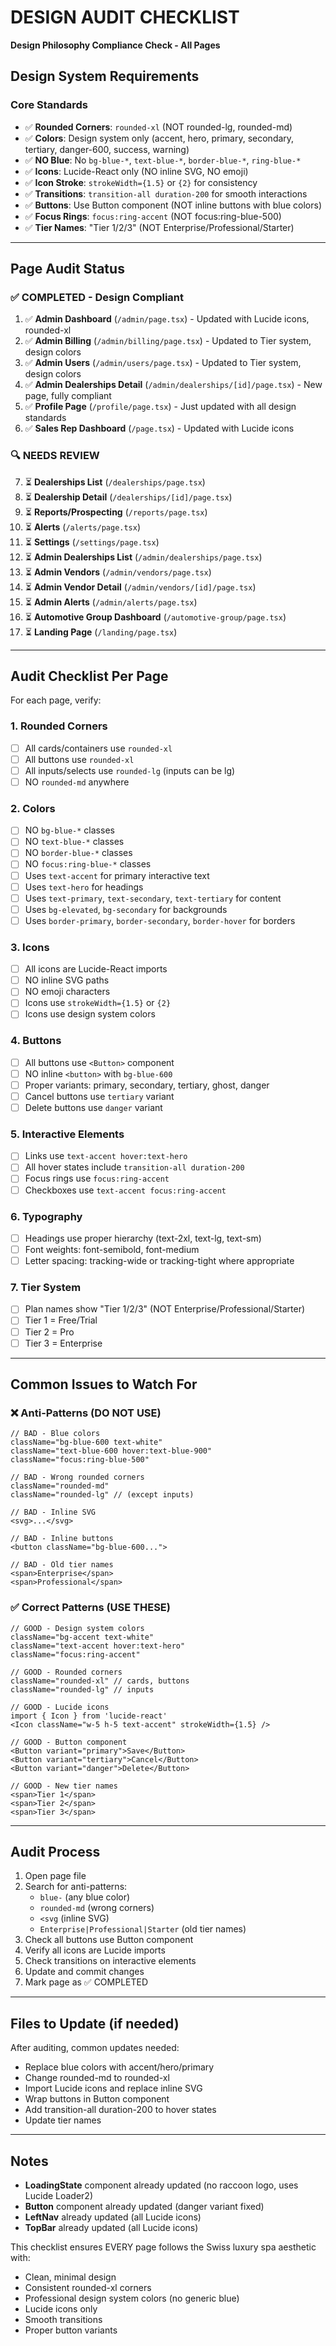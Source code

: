 # DESIGN AUDIT CHECKLIST

**Design Philosophy Compliance Check - All Pages**

## Design System Requirements

### Core Standards
- ✅ **Rounded Corners**: `rounded-xl` (NOT rounded-lg, rounded-md)
- ✅ **Colors**: Design system only (accent, hero, primary, secondary, tertiary, danger-600, success, warning)
- ✅ **NO Blue**: No `bg-blue-*`, `text-blue-*`, `border-blue-*`, `ring-blue-*`
- ✅ **Icons**: Lucide-React only (NO inline SVG, NO emoji)
- ✅ **Icon Stroke**: `strokeWidth={1.5}` or `{2}` for consistency
- ✅ **Transitions**: `transition-all duration-200` for smooth interactions
- ✅ **Buttons**: Use Button component (NOT inline buttons with blue colors)
- ✅ **Focus Rings**: `focus:ring-accent` (NOT focus:ring-blue-500)
- ✅ **Tier Names**: "Tier 1/2/3" (NOT Enterprise/Professional/Starter)

---

## Page Audit Status

### ✅ COMPLETED - Design Compliant
1. ✅ **Admin Dashboard** (`/admin/page.tsx`) - Updated with Lucide icons, rounded-xl
2. ✅ **Admin Billing** (`/admin/billing/page.tsx`) - Updated to Tier system, design colors
3. ✅ **Admin Users** (`/admin/users/page.tsx`) - Updated to Tier system, design colors
4. ✅ **Admin Dealerships Detail** (`/admin/dealerships/[id]/page.tsx`) - New page, fully compliant
5. ✅ **Profile Page** (`/profile/page.tsx`) - Just updated with all design standards
6. ✅ **Sales Rep Dashboard** (`/page.tsx`) - Updated with Lucide icons

### 🔍 NEEDS REVIEW
7. ⏳ **Dealerships List** (`/dealerships/page.tsx`)
8. ⏳ **Dealership Detail** (`/dealerships/[id]/page.tsx`)
9. ⏳ **Reports/Prospecting** (`/reports/page.tsx`)
10. ⏳ **Alerts** (`/alerts/page.tsx`)
11. ⏳ **Settings** (`/settings/page.tsx`)
12. ⏳ **Admin Dealerships List** (`/admin/dealerships/page.tsx`)
13. ⏳ **Admin Vendors** (`/admin/vendors/page.tsx`)
14. ⏳ **Admin Vendor Detail** (`/admin/vendors/[id]/page.tsx`)
15. ⏳ **Admin Alerts** (`/admin/alerts/page.tsx`)
16. ⏳ **Automotive Group Dashboard** (`/automotive-group/page.tsx`)
17. ⏳ **Landing Page** (`/landing/page.tsx`)

---

## Audit Checklist Per Page

For each page, verify:

### 1. Rounded Corners
- [ ] All cards/containers use `rounded-xl`
- [ ] All buttons use `rounded-xl`
- [ ] All inputs/selects use `rounded-lg` (inputs can be lg)
- [ ] NO `rounded-md` anywhere

### 2. Colors
- [ ] NO `bg-blue-*` classes
- [ ] NO `text-blue-*` classes
- [ ] NO `border-blue-*` classes
- [ ] NO `focus:ring-blue-*` classes
- [ ] Uses `text-accent` for primary interactive text
- [ ] Uses `text-hero` for headings
- [ ] Uses `text-primary`, `text-secondary`, `text-tertiary` for content
- [ ] Uses `bg-elevated`, `bg-secondary` for backgrounds
- [ ] Uses `border-primary`, `border-secondary`, `border-hover` for borders

### 3. Icons
- [ ] All icons are Lucide-React imports
- [ ] NO inline SVG paths
- [ ] NO emoji characters
- [ ] Icons use `strokeWidth={1.5}` or `{2}`
- [ ] Icons use design system colors

### 4. Buttons
- [ ] All buttons use `<Button>` component
- [ ] NO inline `<button>` with `bg-blue-600`
- [ ] Proper variants: primary, secondary, tertiary, ghost, danger
- [ ] Cancel buttons use `tertiary` variant
- [ ] Delete buttons use `danger` variant

### 5. Interactive Elements
- [ ] Links use `text-accent hover:text-hero`
- [ ] All hover states include `transition-all duration-200`
- [ ] Focus rings use `focus:ring-accent`
- [ ] Checkboxes use `text-accent focus:ring-accent`

### 6. Typography
- [ ] Headings use proper hierarchy (text-2xl, text-lg, text-sm)
- [ ] Font weights: font-semibold, font-medium
- [ ] Letter spacing: tracking-wide or tracking-tight where appropriate

### 7. Tier System
- [ ] Plan names show "Tier 1/2/3" (NOT Enterprise/Professional/Starter)
- [ ] Tier 1 = Free/Trial
- [ ] Tier 2 = Pro
- [ ] Tier 3 = Enterprise

---

## Common Issues to Watch For

### ❌ Anti-Patterns (DO NOT USE)
```tsx
// BAD - Blue colors
className="bg-blue-600 text-white"
className="text-blue-600 hover:text-blue-900"
className="focus:ring-blue-500"

// BAD - Wrong rounded corners
className="rounded-md"
className="rounded-lg" // (except inputs)

// BAD - Inline SVG
<svg>...</svg>

// BAD - Inline buttons
<button className="bg-blue-600...">

// BAD - Old tier names
<span>Enterprise</span>
<span>Professional</span>
```

### ✅ Correct Patterns (USE THESE)
```tsx
// GOOD - Design system colors
className="bg-accent text-white"
className="text-accent hover:text-hero"
className="focus:ring-accent"

// GOOD - Rounded corners
className="rounded-xl" // cards, buttons
className="rounded-lg" // inputs

// GOOD - Lucide icons
import { Icon } from 'lucide-react'
<Icon className="w-5 h-5 text-accent" strokeWidth={1.5} />

// GOOD - Button component
<Button variant="primary">Save</Button>
<Button variant="tertiary">Cancel</Button>
<Button variant="danger">Delete</Button>

// GOOD - New tier names
<span>Tier 1</span>
<span>Tier 2</span>
<span>Tier 3</span>
```

---

## Audit Process

1. Open page file
2. Search for anti-patterns:
   - `blue-` (any blue color)
   - `rounded-md` (wrong corners)
   - `<svg` (inline SVG)
   - `Enterprise|Professional|Starter` (old tier names)
3. Check all buttons use Button component
4. Verify all icons are Lucide imports
5. Check transitions on interactive elements
6. Update and commit changes
7. Mark page as ✅ COMPLETED

---

## Files to Update (if needed)

After auditing, common updates needed:
- Replace blue colors with accent/hero/primary
- Change rounded-md to rounded-xl
- Import Lucide icons and replace inline SVG
- Wrap buttons in Button component
- Add transition-all duration-200 to hover states
- Update tier names

---

## Notes

- **LoadingState** component already updated (no raccoon logo, uses Lucide Loader2)
- **Button** component already updated (danger variant fixed)
- **LeftNav** already updated (all Lucide icons)
- **TopBar** already updated (all Lucide icons)

This checklist ensures EVERY page follows the Swiss luxury spa aesthetic with:
- Clean, minimal design
- Consistent rounded-xl corners
- Professional design system colors (no generic blue)
- Lucide icons only
- Smooth transitions
- Proper button variants
